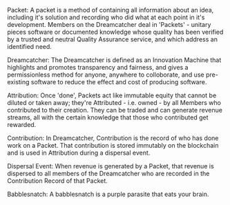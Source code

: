 Packet: A packet is a method of containing all information about an idea, including it's solution and recording who did what at each point in it's development. Members on the Dreamcatcher deal in 'Packets' - unitary pieces software or documented knowledge whose quality has been verified by a trusted and neutral Quality Assurance service, and which address an identified need.

Dreamcatcher: The Dreamcatcher is defined as an Innovation Machine that highlights and promotes transparency and fairness, and gives a permissionless method for anyone, anywhere to colloborate, and use pre-existing software to reduce the effect and cost of producing software.

Attribution: Once 'done', Packets act like immutable equity that cannot be diluted or taken away; they're Attributed - i.e. owned - by all Members who contributed to their creation. They can be traded and can generate revenue streams, all with the certain knowledge that those who contributed get rewarded.

Contribution: In Dreamcatcher, Contribution is the record of who has done work on a Packet.  That contribution is stored immutably on the blockchain and is used in Attribution during a dispersal event.

Dispersal Event: When revenue is generated by a Packet, that revenue is dispersed to all members of the Dreamcatcher who are recorded in the Contribution Record of that Packet.

Babblesnatch: A babblesnatch is a purple parasite that eats your brain.